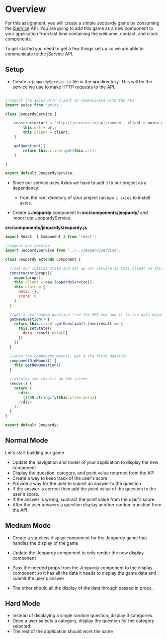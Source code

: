 # Overview
For this assignment, you will create a simple Jeopardy game by consuming the [jService](http://jservice.io/) API. You are going to add this game as a new component to your application from last time containing the welcome, contact, and clock components.

To get started you need to get a few things set up so we are able to communicate to the jService API.

## Setup

* Create a `jeopardyService.js` file in the **src** directory. This will be the service we use to make HTTP requests to the API.
```javascript

//import the axios HTTP client to communicate with the API
import axios from 'axios';

class JeopardyService {

    constructor(url = 'http://jservice.io/api/random', client = axios.create()){
        this.url = url;
        this.client = client;
    }

    getQuestion(){
        return this.client.get(this.url);
    }

}

export default JeopardyService;

```

* Since our service uses Axios we have to add it to our project as a dependency.
    * from the root directory of your project run `npm i axios` to install axios.

* Create a **Jeopardy** component in **src/components/jeopardy/** and import our JeopardyService.

**src/components/jeopardy/Jeopardy.js**
```javascript
import React, { Component } from 'react';

//import our service
import JeopardyService from "../../jeopardyService";

class Jeopardy extends Component {

  //set our initial state and set up our service as this.client on this component
  constructor(props){
    super(props);
    this.client = new JeopardyService();
    this.state = {
      data: {},
      score: 0
    }
  }

  //get a new random question from the API and add it to the data object in state
  getNewQuestion() {
    return this.client.getQuestion().then(result => {
      this.setState({
        data: result.data[0]
      })
    })
  }

  //when the component mounts, get a the first question
  componentDidMount() {
    this.getNewQuestion();
  }

  //display the results on the screen
  render() {
    return (
      <div>
        {JSON.stringify(this.state.data)}
      </div>
    );
  }
}

export default Jeopardy;

```

## Normal Mode
Let's start building our game

* Update the navigation and router of your application to display the new component
* Display the question, category, and point value returned from the API
* Create a way to keep track of the user's score
* Provide a way for the user to submit an answer to the question
* If the answer is correct then add the point value of the question to the user's score. 
* If the answer is wrong, subtract the point value from the user's score.
* After the user answers a question display another random question from the API.

## Medium Mode 

* Create a stateless display component for the Jeopardy game that handles the display of the game
* Update the Jeopardy component to only render the new display component
* Pass the needed props from the Jeopardy component to the display component so it has all the data it needs to display the game data and submit the user's answer

* The other should all the display of the data through passed in props. 

## Hard Mode
* Instead of displaying a single random question, display 3 categories.
* Once a user selects a category, display the question for the category selected
* The rest of the application should work the same
